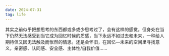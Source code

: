 ```yaml
---
date: 2024-07-31
tag: life
---
```

其实之前似乎把想思考的东西都或多或少思考过了，会有这样的感觉。但身处在当下仍然无法感受到当它成为回忆时候的质感，当下永远不如过去和未来，一种给人期待但又因无法触及而怅然的情思。还是会怀旧，在回忆—未来的空间里寻找意义，亲密感、认同感、安全感、主体性/自我价值……